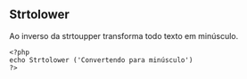 ## Strtolower

Ao inverso da strtoupper transforma todo texto em minúsculo.
```
<?php
echo Strtolower ('Convertendo para minúsculo')
?>
```